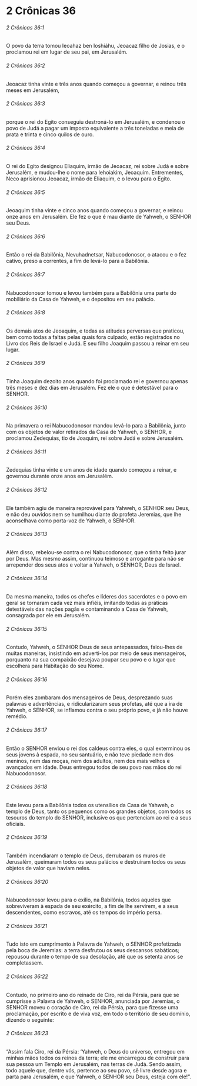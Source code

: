 # 2 Crônicas 36

###### 2 Crônicas 36:1

O povo da terra tomou Ieoahaz ben Ioshiáhu, Jeoacaz filho de Josias, e o proclamou rei em lugar de seu pai, em Jerusalém.

###### 2 Crônicas 36:2

Jeoacaz tinha vinte e três anos quando começou a governar, e reinou três meses em Jerusalém,

###### 2 Crônicas 36:3

porque o rei do Egito conseguiu destroná-lo em Jerusalém, e condenou o povo de Judá a pagar um imposto equivalente a três toneladas e meia de prata e trinta e cinco quilos de ouro.

###### 2 Crônicas 36:4

O rei do Egito designou Eliaquim, irmão de Jeoacaz, rei sobre Judá e sobre Jerusalém, e mudou-lhe o nome para Iehoiakim, Jeoaquim. Entrementes, Neco aprisionou Jeoacaz, irmão de Eliaquim, e o levou para o Egito.

###### 2 Crônicas 36:5

Jeoaquim tinha vinte e cinco anos quando começou a governar, e reinou onze anos em Jerusalém. Ele fez o que é mau diante de Yahweh, o SENHOR seu Deus.

###### 2 Crônicas 36:6

Então o rei da Babilônia, Nevuhadnetsar, Nabucodonosor, o atacou e o fez cativo, preso a correntes, a fim de levá-lo para a Babilônia.

###### 2 Crônicas 36:7

Nabucodonosor tomou e levou também para a Babilônia uma parte do mobiliário da Casa de Yahweh, e o depositou em seu palácio.

###### 2 Crônicas 36:8

Os demais atos de Jeoaquim, e todas as atitudes perversas que praticou, bem como todas a faltas pelas quais fora culpado, estão registrados no Livro dos Reis de Israel e Judá. E seu filho Joaquim passou a reinar em seu lugar.

###### 2 Crônicas 36:9

Tinha Joaquim dezoito anos quando foi proclamado rei e governou apenas três meses e dez dias em Jerusalém. Fez ele o que é detestável para o SENHOR.

###### 2 Crônicas 36:10

Na primavera o rei Nabucodonosor mandou levá-lo para a Babilônia, junto com os objetos de valor retirados da Casa de Yahweh, o SENHOR, e proclamou Zedequias, tio de Joaquim, rei sobre Judá e sobre Jerusalém.

###### 2 Crônicas 36:11

Zedequias tinha vinte e um anos de idade quando começou a reinar, e governou durante onze anos em Jerusalém.

###### 2 Crônicas 36:12

Ele também agiu de maneira reprovável para Yahweh, o SENHOR seu Deus, e não deu ouvidos nem se humilhou diante do profeta Jeremias, que lhe aconselhava como porta-voz de Yahweh, o SENHOR.

###### 2 Crônicas 36:13

Além disso, rebelou-se contra o rei Nabucodonosor, que o tinha feito jurar por Deus. Mas mesmo assim, continuou teimoso e arrogante para não se arrepender dos seus atos e voltar a Yahweh, o SENHOR, Deus de Israel.

###### 2 Crônicas 36:14

Da mesma maneira, todos os chefes e líderes dos sacerdotes e o povo em geral se tornaram cada vez mais infiéis, imitando todas as práticas detestáveis das nações pagãs e contaminando a Casa de Yahweh, consagrada por ele em Jerusalém.

###### 2 Crônicas 36:15

Contudo, Yahweh, o SENHOR Deus de seus antepassados, falou-lhes de muitas maneiras, insistindo em adverti-los por meio de seus mensageiros, porquanto na sua compaixão desejava poupar seu povo e o lugar que escolhera para Habitação do seu Nome.

###### 2 Crônicas 36:16

Porém eles zombaram dos mensageiros de Deus, desprezando suas palavras e advertências, e ridicularizaram seus profetas, até que a ira de Yahweh, o SENHOR, se inflamou contra o seu próprio povo, e já não houve remédio.

###### 2 Crônicas 36:17

Então o SENHOR enviou o rei dos caldeus contra eles, o qual exterminou os seus jovens à espada, no seu santuário, e não teve piedade nem dos meninos, nem das moças, nem dos adultos, nem dos mais velhos e avançados em idade. Deus entregou todos de seu povo nas mãos do rei Nabucodonosor.

###### 2 Crônicas 36:18

Este levou para a Babilônia todos os utensílios da Casa de Yahweh, o templo de Deus, tanto os pequenos como os grandes objetos, com todos os tesouros do templo do SENHOR, inclusive os que pertenciam ao rei e a seus oficiais.

###### 2 Crônicas 36:19

Também incendiaram o templo de Deus, derrubaram os muros de Jerusalém, queimaram todos os seus palácios e destruíram todos os seus objetos de valor que haviam neles.

###### 2 Crônicas 36:20

Nabucodonosor levou para o exílio, na Babilônia, todos aqueles que sobreviveram à espada de seu exército, a fim de lhe servirem, e a seus descendentes, como escravos, até os tempos do império persa.

###### 2 Crônicas 36:21

Tudo isto em cumprimento à Palavra de Yahweh, o SENHOR profetizada pela boca de Jeremias: a terra desfrutou os seus descansos sabáticos; repousou durante o tempo de sua desolação, até que os setenta anos se completassem.

###### 2 Crônicas 36:22

Contudo, no primeiro ano do reinado de Ciro, rei da Pérsia, para que se cumprisse a Palavra de Yahweh, o SENHOR, anunciada por Jeremias, o SENHOR moveu o coração de Ciro, rei da Pérsia, para que fizesse uma proclamação, por escrito e de viva voz, em todo o território de seu domínio, dizendo o seguinte:

###### 2 Crônicas 36:23

“Assim fala Ciro, rei da Pérsia: ‘Yahweh, o Deus do universo, entregou em minhas mãos todos os reinos da terra; ele me encarregou de construir para sua pessoa um Templo em Jerusalém, nas terras de Judá. Sendo assim, todo aquele que, dentre vós, pertence ao seu povo, sê livre desde agora e parta para Jerusalém, e que Yahweh, o SENHOR seu Deus, esteja com ele!”.

